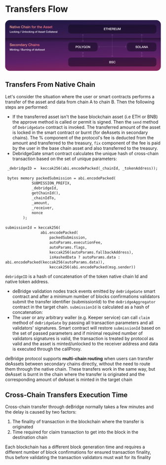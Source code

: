 # Transfers Flow

![](../../.gitbook/assets/B.png)

## Transfers From Native Chain

Let's consider the situation where the user or smart contracts performs a transfer of the asset and data from chain A to chain B. Then the following steps are performed:

* If the transferred asset isn't the base blockchain asset (i.e ETH or BNB) the approve method is called or permit is signed. Then the `send` method of `DebridgeGate` contract is invoked. The transferred amount of the asset is locked in the smart contract or burnt (for deAssets in secondary chains). The % component of the protocol's fee is deducted from the amount and transferred to the treasury, `fix` component of the fee is paid by the user in the base chain asset and also transferred to the treasury.
* DebridgeGate smart contract calculates the unique hash of cross-chain transaction based on the set of unique parameters:

```
 _debridgeID =  keccak256(abi.encodePacked(_chainId, _tokenAddress));
 
 bytes memory packedSubmission = abi.encodePacked(
            SUBMISSION_PREFIX,
            _debridgeId,
            getChainId(),
            _chainIdTo,
            _amount,
            _receiver,
            nonce
        );
        
submissionId = keccak256(
                abi.encodePacked(
                    packedSubmission,
                    autoParams.executionFee,
                    autoParams.flags,
                    keccak256(autoParams.fallbackAddress),
                    isHashedData ? autoParams.data : abi.encodePacked(keccak256(autoParams.data)),
                    keccak256(abi.encodePacked(msg.sender))
```

`debridgeID` is a hash of concatenation of the token native chain Id and native token address.

* deBridge validation nodes track events emitted by `deBridgeGate` smart contract and after a minimum number of blocks confirmations validators submit the transfer identifier (submissionId) to the `deBridgeAggregator` contract in the target chain. `submissionId` is calculated as a hash of concatenation:
* The user or any arbitrary waller (e.g. Keeper service) can call `claim` method of `deBridgeGate` by passing all transaction parameters and all validators' signatures. Smart contract will restore `submissionId` based on the set of passed parameters and if minimal required number of validators signatures is valid, the transaction is treated by protocol as valid and the asset is minted/unlocked to the receiver address and data is executed through the callProxy.

deBridge protocol supports **multi-chain routing** when users can transfer deAssets between secondary chains directly, without the need to route them through the native chain. These transfers work in the same way, but deAsset is burnt in the chain where the transfer is originated and the corresponding amount of deAsset is minted in the target chain

## Cross-Chain Transfers Execution Time

Cross-chain transfer through deBridge normally takes a few minutes and the delay is caused by two factors:

1. The finality of transaction in the blockchain where the transfer is originated
2. Time required for claim transaction to get into the block in the destination chain

Each blockchain has a different block generation time and requires a different number of block confirmations for ensured transaction finality, thus before validating the transaction validators must wait for its finality
